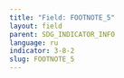 ```yaml
---
title: "Field: FOOTNOTE_5"
layout: field
parent: SDG_INDICATOR_INFO
language: ru
indicator: 3-8-2
slug: FOOTNOTE_5
---
```

[^5]: Chapter 2 in “Tracking universal health coverage: 2017 global monitoring report”, World Health Organization and International Bank for Reconstruction and Development/  The World Bank; 2017; http://www.who.int/healthinfo/indicators/2015/en/ ;